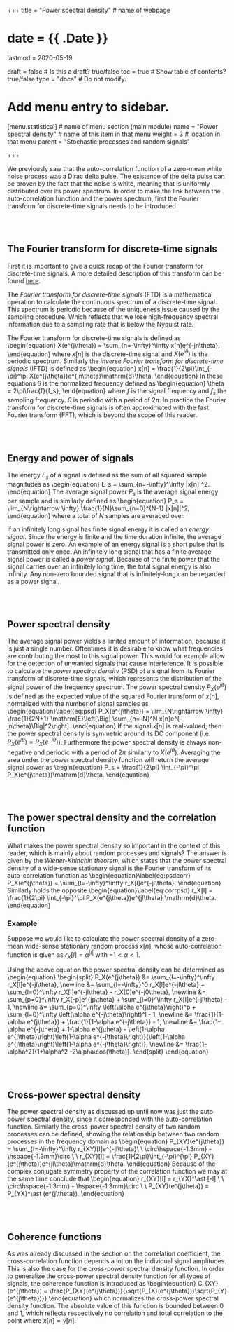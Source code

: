 +++
title = "Power spectral density"         # name of webpage

# date = {{ .Date }}
lastmod = 2020-05-19

draft = false  # Is this a draft? true/false
toc = true  # Show table of contents? true/false
type = "docs"  # Do not modify.

# Add menu entry to sidebar.
[menu.statistical]                       # name of menu section (main module)
  name = "Power spectral density"        # name of this item in that menu
  weight = 3                           # location in that menu
  parent = "Stochastic processes and random signals"

+++


We previously saw that the auto-correlation function of a zero-mean white noise process was a Dirac delta pulse. The existence of the delta pulse can be proven by the fact that the noise is white, meaning that is uniformly distributed over its power spectrum. In order to make the link between the auto-correlation function and the power spectrum, first the Fourier transform for discrete-time signals needs to be introduced.

<br></br>
## The Fourier transform for discrete-time signals
First it is important to give a quick recap of the Fourier transform for discrete-time signals. A more detailed description of this transform can be found <a href="../../discrete/discretesignalprocessing_transforms_ftd_main">here</a>.

The <i>Fourier transform for discrete-time signals</i> (FTD) is a mathematical operation to calculate the continuous spectrum of a discrete-time signal. This spectrum is periodic because of the uniqueness issue caused by the sampling procedure. Which reflects that we lose high-frequency spectral information due to a sampling rate that is below the Nyquist rate.

The Fourier transform for discrete-time signals is defined as
\begin{equation}
    X(e^{j\theta}) = \sum_{n=-\infty}^\infty x[n]e^{-jn\theta},
\end{equation}
where $x[n]$ is the discrete-time signal and $X(e^{j\theta})$ is the periodic spectrum. Similarly the <i>inverse Fourier transform for discrete-time signals</i> (IFTD) is defined as
\begin{equation}
    x[n] = \frac{1}{2\pi}\int_{-\pi}^\pi X(e^{j\theta})e^{jn\theta}\mathrm{d}\theta.
\end{equation}
In these equations $\theta$ is the normalized frequency defined as
\begin{equation}
    \theta = 2\pi\frac{f}{f_s},
\end{equation}
where $f$ is the signal frequency and $f_s$ the sampling frequency. $\theta$ is periodic with a period of $2\pi$. In practice the Fourier transform for discrete-time signals is often approximated with the fast Fourier transform (FFT), which is beyond the scope of this reader.

<br></br>
## Energy and power of signals
The energy $E_s$ of a signal is defined as the sum of all squared sample magnitudes as
\begin{equation}
    E_s = \sum_{n=-\infty}^\infty |x[n]|^2.
\end{equation}
The average signal power $P_s$ is the average signal energy per sample and is similarly defined as
\begin{equation}
    P_s = \lim_{N\rightarrow \infty} \frac{1}{N}\sum_{n=0}^{N-1} |x[n]|^2,
\end{equation}
where a total of $N$ samples are averaged over.

If an infinitely long signal has finite signal energy it is called an <i>energy signal</i>. Since the energy is finite and the time duration infinite, the average signal power is zero. An example of an energy signal is a short pulse that is transmitted only once.
An infinitely long signal that has a finite average signal power is called a <i>power signal</i>. Because of the finite power that the signal carries over an infinitely long time, the total signal energy is also infinity. Any non-zero bounded signal that is infinitely-long can be regarded as a power signal.

<br></br>
## Power spectral density
The average signal power yields a limited amount of information, because it is just a single number. Oftentimes it is desirable to know what frequencies are contributing the most to this signal power. This would for example allow for the detection of unwanted signals that cause interference. It is possible to calculate the <i>power spectral density</i> (PSD) of a signal from its Fourier transform of discrete-time signals, which represents the distribution of the signal power of the frequency spectrum. The power spectral density $P_X(e^{j\theta})$ is defined as the expected value of the squared Fourier transform of $x[n]$, normalized with the number of signal samples as
\begin{equation}\label{eq:psd}
    P_X(e^{j\theta}) = \lim_{N\rightarrow \infty} \frac{1}{2N+1} \mathrm{E}\left[\Big| \sum_{n=-N}^N x[n]e^{-jn\theta}\Big|^2\right].
\end{equation}
If the signal $x[n]$ is real-valued, then the power spectral density is symmetric around its DC component (i.e. $P_X(e^{j\theta}) = P_X(e^{-j\theta})$). Furthermore the power spectral density is always non-negative and periodic with a period of $2\pi$ similarly to $X(e^{j\theta})$. Averaging the area under the power spectral density function will return the average signal power as
\begin{equation}
    P_s = \frac{1}{2\pi} \int_{-\pi}^\pi P_X(e^{j\theta})\mathrm{d}\theta.
\end{equation}

<br></br>
## The power spectral density and the correlation function
What makes the power spectral density so important in the context of this reader, which is mainly about random processes and signals? The answer is given by the <i>Wiener-Khinchin theorem</i>, which states that the power spectral density of a wide-sense stationary signal is the Fourier transform of its auto-correlation function as
\begin{equation}\label{eq:psdcorr}
    P_X(e^{j\theta}) = \sum_{l=-\infty}^\infty r_X[l]e^{-jl\theta}.
\end{equation}
Similarly holds the opposite
\begin{equation}\label{eq:corrpsd}
    r_X[l] = \frac{1}{2\pi} \int_{-\pi}^\pi P_X(e^{j\theta})e^{jl\theta} \mathrm{d}\theta.
\end{equation}

### Example
Suppose we would like to calculate the power spectral density of a zero-mean wide-sense stationary random process $x[n]$, whose auto-correlation function is given as $r_X[l] = \alpha^{|l|}$ with $-1 <\alpha <1$.

Using the above equation the power spectral density can be determined as
\begin{equation}
    \begin{split}
        P_X(e^{j\theta})
        &= \sum_{l=-\infty}^\infty r_X[l]e^{-jl\theta}, \newline
        &= \sum_{l=-\infty}^0 r_X[l]e^{-jl\theta} + \sum_{l=0}^\infty r_X[l]e^{-jl\theta} - r_X[0]e^{-j0\theta}, \newline
        &= \sum_{p=0}^\infty r_X[-p]e^{jp\theta} + \sum_{l=0}^\infty r_X[l]e^{-jl\theta} - 1, \newline
        &= \sum_{p=0}^\infty \left(\alpha e^{j\theta}\right)^p + \sum_{l=0}^\infty \left(\alpha e^{-j\theta}\right)^l - 1, \newline
        &= \frac{1}{1-\alpha e^{j\theta}} + \frac{1}{1-\alpha e^{-j\theta}} - 1, \newline
        &= \frac{1-\alpha e^{-j\theta} + 1-\alpha e^{j\theta} - \left(1-\alpha e^{j\theta}\right)\left(1-\alpha e^{-j\theta}\right)}{\left(1-\alpha e^{j\theta}\right)\left(1-\alpha e^{-j\theta}\right)}, \newline
        &= \frac{1-\alpha^2}{1+\alpha^2 -2\alpha\cos(\theta)}.
    \end{split}
\end{equation}

<br></br>
## Cross-power spectral density
The power spectral density as discussed up until now was just the auto power spectral density, since it corresponded with the auto-correlation function. Similarly the cross-power spectral density of two random processes can be defined, showing the relationship between two random processes in the frequency domain as
\begin{equation}
    P_{XY}(e^{j\theta}) = \sum_{l=-\infty}^\infty r_{XY}[l]e^{-jl\theta}\ \ \circ\hspace{-1.3mm} - \hspace{-1.3mm}\circ \ \ r_{XY}[l] = \frac{1}{2\pi}\int_{-\pi}^{\pi} P_{XY}(e^{j\theta})e^{jl\theta}\mathrm{d}\theta.
\end{equation}
Because of the complex conjugate symmetry property of the correlation function we may at the same time conclude that
\begin{equation}
    r_{XY}[l] = r_{YX}^\ast [-l] \ \ \circ\hspace{-1.3mm} - \hspace{-1.3mm}\circ \ \  P_{XY}(e^{j\theta}) = P_{YX}^\ast (e^{j\theta}).
\end{equation}

<br></br>
## Coherence functions
As was already discussed in the section on the correlation coefficient, the cross-correlation function depends a lot on the individual signal amplitudes. This is also the case for the cross-power spectral density function. In order to generalize the cross-power spectral density function for all types of signals, the coherence function is introduced as
\begin{equation}
    C_{XY}(e^{j\theta}) = \frac{P_{XY}(e^{j\theta})}{\sqrt{P_{X}(e^{j\theta})}\sqrt{P_{Y}(e^{j\theta})}}
\end{equation}
which normalizes the cross-power spectral density function. The absolute value of this function is bounded between 0 and 1, which reflects respectively no correlation and total correlation to the point where $x[n]=y[n]$.
